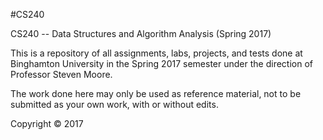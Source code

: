 #CS240

CS240 -- Data Structures and Algorithm Analysis (Spring 2017)

This is a repository of all assignments, labs, projects, and tests done at Binghamton University in the Spring 2017 semester under the direction of Professor Steven Moore.

The work done here may only be used as reference material, not to be submitted as your own work, with or without edits.

Copyright © 2017
